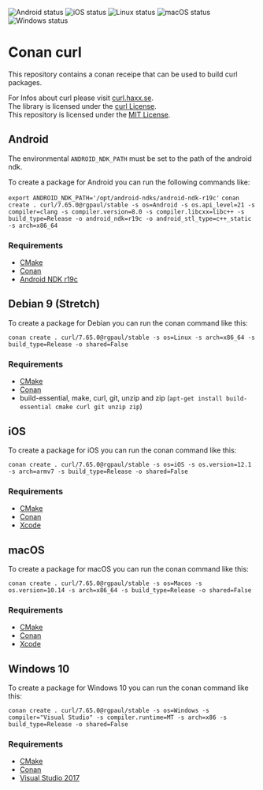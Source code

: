 ![Android status](https://github.com/rgpaul/conan-curl-scripts/workflows/Android/badge.svg)
![iOS status](https://github.com/rgpaul/conan-curl-scripts/workflows/iOS/badge.svg)
![Linux status](https://github.com/rgpaul/conan-curl-scripts/workflows/Linux/badge.svg)
![macOS status](https://github.com/rgpaul/conan-curl-scripts/workflows/macOS/badge.svg)
![Windows status](https://github.com/rgpaul/conan-curl-scripts/workflows/Windows/badge.svg)

# Conan curl

This repository contains a conan receipe that can be used to build curl packages.

For Infos about curl please visit [curl.haxx.se](https://curl.haxx.se/).  
The library is licensed under the [curl License](https://curl.haxx.se/docs/copyright.html).  
This repository is licensed under the [MIT License](LICENSE).

## Android

The environmental `ANDROID_NDK_PATH` must be set to the path of the android ndk.

To create a package for Android you can run the following commands like:

`export ANDROID_NDK_PATH='/opt/android-ndks/android-ndk-r19c'`
`conan create . curl/7.65.0@rgpaul/stable -s os=Android -s os.api_level=21 -s compiler=clang -s compiler.version=8.0 -s compiler.libcxx=libc++ -s build_type=Release -o android_ndk=r19c -o android_stl_type=c++_static -s arch=x86_64`

### Requirements

* [CMake](https://cmake.org/)
* [Conan](https://conan.io/)
* [Android NDK r19c](https://developer.android.com/ndk/downloads/)

## Debian 9 (Stretch)

To create a package for Debian you can run the conan command like this:

`conan create . curl/7.65.0@rgpaul/stable -s os=Linux -s arch=x86_64 -s build_type=Release -o shared=False`

### Requirements

* [CMake](https://cmake.org/)
* [Conan](https://conan.io/)
* build-essential, make, curl, git, unzip and zip (`apt-get install build-essential cmake curl git unzip zip`)

## iOS

To create a package for iOS you can run the conan command like this:

`conan create . curl/7.65.0@rgpaul/stable -s os=iOS -s os.version=12.1 -s arch=armv7 -s build_type=Release -o shared=False`

### Requirements

* [CMake](https://cmake.org/)
* [Conan](https://conan.io/)
* [Xcode](https://developer.apple.com/xcode/)

## macOS

To create a package for macOS you can run the conan command like this:

`conan create . curl/7.65.0@rgpaul/stable -s os=Macos -s os.version=10.14 -s arch=x86_64 -s build_type=Release -o shared=False`

### Requirements

* [CMake](https://cmake.org/)
* [Conan](https://conan.io/)
* [Xcode](https://developer.apple.com/xcode/)

## Windows 10

To create a package for Windows 10 you can run the conan command like this:

`conan create . curl/7.65.0@rgpaul/stable -s os=Windows -s compiler="Visual Studio" -s compiler.runtime=MT -s arch=x86 -s build_type=Release -o shared=False`

### Requirements

* [CMake](https://cmake.org/)
* [Conan](https://conan.io/)
* [Visual Studio 2017](https://visualstudio.microsoft.com/de/downloads/)
